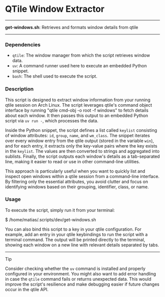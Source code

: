# QTile Window Extractor

---

**get-windows.sh**: Retrieves and formats window details from qtile

---

### Dependencies

- `qtile`: The window manager from which the script retrieves window data.
- `uv`: A command runner used here to execute an embedded Python snippet.
- `bash`: The shell used to execute the script.

### Description

This script is designed to extract window information from your running qtile session on Arch Linux. The script leverages qtile's command object interface by running "qtile cmd-obj -o root -f windows" to fetch details about each window. It then passes this output to an embedded Python script via `uv run -`, which processes the data.

Inside the Python snippet, the script defines a list called `keylist` consisting of window attributes: `id`, `group`, `name`, and `wm_class`. The snippet iterates over every window entry from the qtile output (stored in the variable `win`), and for each entry, it extracts only the key-value pairs where the key exists in the `keylist`. The values are then converted to strings and aggregated into sublists. Finally, the script outputs each window's details as a tab-separated line, making it easier to read or use in other command-line utilities.

This approach is particularly useful when you want to quickly list and inspect open windows within a qtile session from a command-line interface. By filtering only the essential attributes, you avoid clutter and focus on identifying windows based on their grouping, identifier, class, or name.

### Usage

To execute the script, simply run it from your terminal:

  $ /home/matias/.scripts/dev/get-windows.sh

You can also bind this script to a key in your qtile configuration. For example, add an entry in your qtile keybindings to run the script with a terminal command. The output will be printed directly to the terminal, showing each window on a new line with relevant details separated by tabs.

---

> [!TIP]
> Consider checking whether the `uv` command is installed and properly configured in your environment.
> You might also want to add error handling in case the `qtile` command fails or returns unexpected data. This would improve the script's resilience and make debugging easier if future changes occur in the qtile API.
